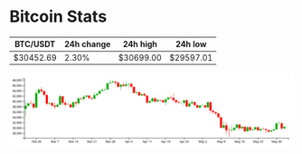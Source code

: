 # Bitcoin Stats

BTC/USDT|24h change|24h high|24h low|
|---|---|---|---|
|$30452.69|2.30%|$30699.00|$29597.01|

<img src="./chart.svg">
